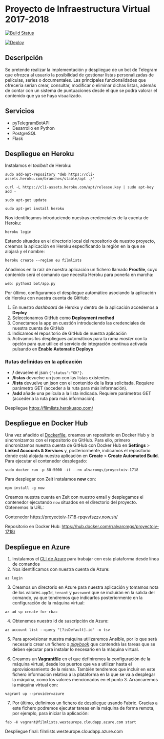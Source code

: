 # Proyecto de Infraestructura Virtual 2017-2018
[![Build Status](https://travis-ci.org/alvaromgs/proyectoIV-1718.svg?branch=master)](https://travis-ci.org/alvaromgs/proyectoIV-1718)

[![Deploy](https://www.herokucdn.com/deploy/button.svg)](https://heroku.com/deploy?template=https://github.com/alvaromgs/proyectoIV-1718)

## Descripción

Se pretende realizar la implementación y despliegue de un bot de Telegram que ofrezca al usuario la posibilidad de gestionar listas personalizadas de películas, series o documentales. Las principales funcionalidades que ofrecería serían crear, consultar, modificar o eliminar dichas listas, además de contar con un sistema de puntuaciones desde el que se podrá valorar el contenido que ya se haya visualizado.

## Servicios

* pyTelegramBotAPI
* Desarrollo en Python
* PostgreSQL
* Flask

## Despliegue en Heroku

Instalamos el *toolbelt* de Heroku:

```
sudo add-apt-repository "deb https://cli-assets.heroku.com/branches/stable/apt ./"

curl -L https://cli-assets.heroku.com/apt/release.key | sudo apt-key add -

sudo apt-get update

sudo apt-get install heroku
```

Nos identificamos introduciendo nuestras credenciales de la cuenta de Heroku:

```
heroku login
```

Estando situados en el directorio local del repositorio de nuestro proyecto, creamos la aplicación en Heroku especificando la región en la que se alojará y el nombre:

```
heroku create --region eu filmlists
```

Añadimos en la raíz de nuestra aplicación un fichero llamado **Procfile**, cuyo contenido será el comando que necesita Heroku para ponerla en marcha:

```
web: python3 bot/app.py
```

Por último, configuramos el despliegue automático asociando la aplicación de Heroku con nuestra cuenta de GitHub:

1. En nuestro *dashboard* de Heroku y dentro de la aplicación accedemos a **Deploy**
2. Seleccionamos GitHub como **Deployment method**
3. Conectamos la app en cuestión introduciendo las credenciales de nuestra cuenta de GitHub
4. Indicamos el repositorio de GitHub de nuestra aplicación
5. Activamos los despliegues automáticos para la rama *master* con la opción para que utilice el servicio de integración continua activada pulsando en **Enable Automatic Deploys**

### Rutas definidas en la aplicación

* **/** devuelve el json `{"status":"OK"}`.
* **/listas** devuelve un json con las listas existentes.
* **/lista** devuelve un json con el contenido de la lista solicitada. Requiere parámetro GET (acceder a la ruta para más información).
* **/add** añade una película a la lista indicada. Requiere parámetros GET (acceder a la ruta para más información).

Despliegue https://filmlists.herokuapp.com/

## Despliegue en Docker Hub

Una vez añadido el [Dockerfile](https://github.com/alvaromgs/proyectoIV-1718/blob/master/Dockerfile), creamos un repositorio en Docker Hub y lo sincronizamos con el repositorio de GitHub. Para ello, primero sincronizamos nuestra cuenta de GitHub con Docker Hub en **Settings** > **Linked Accounts & Services** y, posteriormente, indicamos el repositorio donde está alojada nuestra aplicación en **Create** > **Create Automated Build**. Para ejecutar el contenedor desplegado:

```
sudo docker run -p 80:5000 -it --rm alvaromgs/proyectoiv-1718
```

Para desplegar con Zeit instalamos **now** con:

```
npm install -g now
```

Creamos nuestra cuenta en Zeit con nuestro email y desplegamos el contenedor ejecutando `now` situados en el directorio del proyecto. Obtenemos la URL:

Contenedor https://proyectoiv-1718-rpqvvfszzv.now.sh/

Repositorio en Docker Hub: https://hub.docker.com/r/alvaromgs/proyectoiv-1718/

## Despliegue en Azure

1. Instalamos el [CLI de Azure](https://docs.microsoft.com/en-us/cli/azure/install-azure-cli?view=azure-cli-latest) para trabajar con esta plataforma desde línea de comandos
2. Nos identificamos con nuestra cuenta de Azure:

```
az login
```

3. Creamos un directorio en Azure para nuestra aplicación y tomamos nota de los valores `appId`, `tenant` y `password` que se incluirán en la salida del comando, ya que tendremos que indicarlos posteriormente en la configuración de la máquina virtual:

```
az ad sp create-for-rbac
```

4. Obtenemos nuestro id de suscripción de Azure:

```
az account list --query "[?isDefault].id" -o tsv
```

5. Para aprovisionar nuestra máquina utilizaremos Ansible, por lo que será necesario crear un fichero o [*playbook*](https://github.com/alvaromgs/proyectoIV-1718/blob/master/provision/filmlists.yml) que contendrá las tareas que se deben ejecutar para instalar lo necesario en la máquina virtual.

6. Creamos un [**Vagrantfile**](https://github.com/alvaromgs/proyectoIV-1718/blob/master/Vagrantfile) en el que definiremos la configuración de la máquina virtual, desde los puertos que va a utilizar hasta el aprovisionamiento de la misma. También tendremos que incluir en este fichero información relativa a la plataforma en la que se va a desplegar la máquina, como los valores mencionados en el punto 3. Arrancaremos la máquina virtual con:

```
vagrant up --provider=azure
```

7. Por último, definimos un [fichero de despliegue](https://github.com/alvaromgs/proyectoIV-1718/blob/master/despliegue/fabfile.py) usando Fabric. Gracias a este fichero podremos ejecutar tareas en la máquina de forma remota, por ejemplo, para iniciar la aplicación:

```
fab -H vagrant@filmlists.westeurope.cloudapp.azure.com start
```

Despliegue final: filmlists.westeurope.cloudapp.azure.com